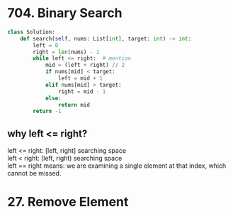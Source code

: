 # 704. Binary Search
```python
class Solution:
    def search(self, nums: List[int], target: int) -> int:
        left = 0
        right = len(nums) - 1
        while left <= right:  # mention
            mid = (left + right) // 2
            if nums[mid] < target:
                left = mid + 1
            elif nums[mid] > target:
                right = mid - 1
            else:
                return mid
        return -1
```
## why left <= right?
left <= right: [left, right] searching space  
left < right: [left, right) searching space  
left == right means: we are examining a single element at that index, which cannot be missed. 

# 27. Remove Element
